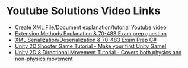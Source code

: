 # Youtube Solutions Video Links

<ul>

<li>
  <a href= "https://www.youtube.com/watch?v=RwV0SXtsW5A" />Create XML File/Document explanation/tutorial Youtube video  
</li>

<li>
<a href = "https://www.youtube.com/watch?v=UGJ2LIgFRN8&feature=youtu.be" />Extension Methods Explanation & 70-483 Exam prep question 
</li>

<li>
<a href = "https://www.youtube.com/watch?v=2CCwy121V6Q&feature=youtu.be">XML Serialization/Deserialization & 70-483 Exam Prep C# 
</li>

<li>
<a href = "https://www.youtube.com/watch?v=-on5HRW8v1A" /> Unity 2D Shooter Game Tutorial - Make your first Unity Game! 
</li>

<li>
<a href = "https://www.youtube.com/watch?v=km-04aUJy4o" /> Unity 2D 8 Directional Movement Tutorial - Covers both physics and non-physics movement
</li>


</ul>
